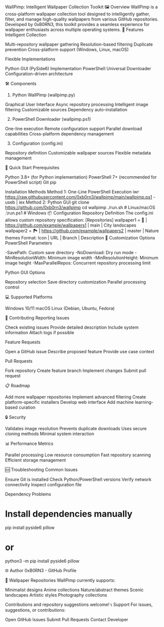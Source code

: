WallPimp: Intelligent Wallpaper Collection Toolkit
🖼️ Overview
WallPimp is a cross-platform wallpaper collection tool designed to intelligently gather, filter, and manage high-quality wallpapers from various GitHub repositories. Developed by 0xB0RN3, this toolkit provides a seamless experience for wallpaper enthusiasts across multiple operating systems.
🌟 Features
Intelligent Collection

Multi-repository wallpaper gathering
Resolution-based filtering
Duplicate prevention
Cross-platform support (Windows, Linux, macOS)

Flexible Implementations

Python GUI (PySide6) Implementation
PowerShell Universal Downloader
Configuration-driven architecture

🛠️ Components
1. Python WallPimp (wallpimp.py)

Graphical User Interface
Async repository processing
Intelligent image filtering
Customizable sources
Dependency auto-installation

2. PowerShell Downloader (wallpimp.ps1)

One-line execution
Remote configuration support
Parallel download capabilities
Cross-platform dependency management

3. Configuration (config.ini)

Repository definition
Customizable wallpaper sources
Flexible metadata management

🚀 Quick Start
Prerequisites

Python 3.8+ (for Python implementation)
PowerShell 7+ (recommended for PowerShell script)
Git
pip

Installation Methods
Method 1: One-Line PowerShell Execution
iwr https://raw.githubusercontent.com/0xb0rn3/wallpimp/main/wallpimp.ps1 -useb | iex
Method 2: Python GUI
git clone https://github.com/0xb0rn3/wallpimp
cd wallpimp
./run.sh  # Linux/macOS
.\run.ps1 # Windows
📦 Configuration
Repository Definition
The config.ini allows custom repository specification:
[Repositories]
wallpaper1 = 🌆 | https://github.com/example/wallpapers1 | main | City landscapes
wallpaper2 = 🏞 | https://github.com/example/wallpapers2 | master | Nature themes
Format: Icon | URL | Branch | Description
🔧 Customization Options
PowerShell Parameters

-SavePath: Custom save directory
-NoDownload: Dry run mode
-MinResolutionWidth: Minimum image width
-MinResolutionHeight: Minimum image height
-MaxParallelRepos: Concurrent repository processing limit

Python GUI Options

Repository selection
Save directory customization
Parallel processing control

💻 Supported Platforms

Windows 10/11
macOS
Linux (Debian, Ubuntu, Fedora)

🤝 Contributing
Reporting Issues

Check existing issues
Provide detailed description
Include system information
Attach logs if possible

Feature Requests

Open a GitHub issue
Describe proposed feature
Provide use case context

Pull Requests

Fork repository
Create feature branch
Implement changes
Submit pull request

📋 Roadmap

 Add more wallpaper repositories
 Implement advanced filtering
 Create platform-specific installers
 Develop web interface
 Add machine learning-based curation

🔒 Security

Validates image resolution
Prevents duplicate downloads
Uses secure cloning methods
Minimal system interaction

📊 Performance Metrics

Parallel processing
Low resource consumption
Fast repository scanning
Efficient storage management

🆘 Troubleshooting
Common Issues

Ensure Git is installed
Check Python/PowerShell versions
Verify network connectivity
Inspect configuration file

Dependency Problems
# Install dependencies manually
pip install pyside6 pillow
# or
python3 -m pip install pyside6 pillow

🌐 Author
0xB0RN3 - GitHub Profile

🎨 Wallpaper Repositories
WallPimp currently supports:

Minimalist designs
Anime collections
Nature/abstract themes
Scenic landscapes
Artistic styles
Photography collections

Contributions and repository suggestions welcome!
📞 Support
For issues, suggestions, or contributions:

Open GitHub Issues
Submit Pull Requests
Contact Developer

